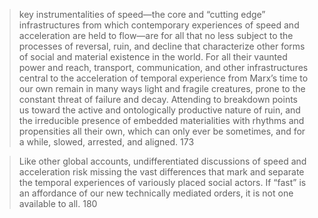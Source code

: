 > key instrumentalities of speed—the core and “cutting edge” infrastructures from which contemporary experiences of speed and acceleration are held to flow—are for all that no less subject to the processes of reversal, ruin, and decline that characterize other forms of social and material existence in the world. For all their vaunted power and reach, transport, communication, and other infrastructures central to the acceleration of temporal experience from Marx’s time to our own remain in many ways light and fragile creatures, prone to the constant threat of failure and decay. Attending to breakdown points us toward the active and ontologically productive nature of ruin, and the irreducible presence of embedded materialities with rhythms and propensities all their own, which can only ever be sometimes, and for a while, slowed, arrested, and aligned. 173

>Like other global accounts, undifferentiated discussions of speed and acceleration risk missing the vast differences that mark and separate the temporal experiences of variously placed social actors. If “fast” is an affordance of our new technically mediated orders, it is not one available to all. 180


